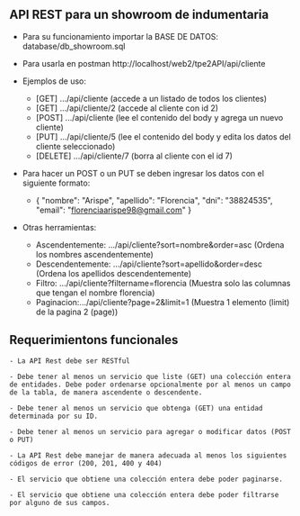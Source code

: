 ## API REST para un showroom de indumentaria
- Para su funcionamiento importar la BASE DE DATOS: database/db_showroom.sql
- Para usarla en postman http://localhost/web2/tpe2API/api/cliente
- Ejemplos de uso:
    - [GET] .../api/cliente (accede a un listado de todos los clientes)
    - [GET] .../api/cliente/2 (accede al cliente con id 2)
    - [POST] .../api/cliente (lee el contenido del body y agrega un nuevo cliente)
    - [PUT] .../api/cliente/5 (lee el contenido del body y edita los datos del cliente seleccionado)
    - [DELETE] .../api/cliente/7 (borra al cliente con el id 7)

- Para hacer un POST o un PUT se deben ingresar los datos con el siguiente formato:
    - {
            "nombre": "Arispe",
            "apellido": "Florencia",
            "dni": "38824535",
            "email": "florenciaarispe98@gmail.com"
    }

- Otras herramientas:
    - Ascendentemente: .../api/cliente?sort=nombre&order=asc (Ordena los nombres ascendentemente)
    - Descendentemente: .../api/cliente?sort=apellido&order=desc (Ordena los apellidos descendentemente)
    - Filtro: .../api/cliente?filtername=florencia (Muestra solo las columnas que tengan el nombre florencia)
    - Paginacion:.../api/cliente?page=2&limit=1 (Muestra 1 elemento (limit) de la pagina 2 (page))

## Requerimientons funcionales

    - La API Rest debe ser RESTful
    
    - Debe tener al menos un servicio que liste (GET) una colección entera de entidades. Debe poder ordenarse opcionalmente por al menos un campo de la tabla, de manera ascendente o descendente.

    - Debe tener al menos un servicio que obtenga (GET) una entidad determinada por su ID.
    
    - Debe tener al menos un servicio para agregar o modificar datos (POST o PUT)
    
    - La API Rest debe manejar de manera adecuada al menos los siguientes códigos de error (200, 201, 400 y 404)
    
    - El servicio que obtiene una colección entera debe poder paginarse.
    
    - El servicio que obtiene una colección entera debe poder filtrarse por alguno de sus campos.
